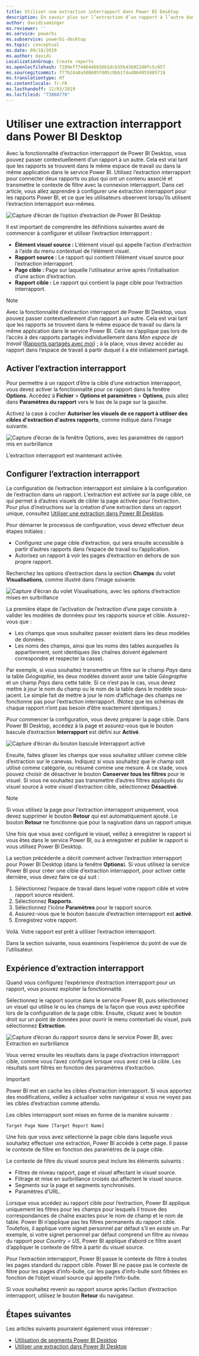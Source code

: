 ```yaml
---
title: Utiliser une extraction interrapport dans Power BI Desktop
description: En savoir plus sur l’extraction d’un rapport à l’autre dans Power BI Desktop
author: davidiseminger
ms.reviewer: ''
ms.service: powerbi
ms.subservice: powerbi-desktop
ms.topic: conceptual
ms.date: 09/18/2019
ms.author: davidi
LocalizationGroup: Create reports
ms.openlocfilehash: 7189ef77446446b56b1dcb55b43b022d0fc5c057
ms.sourcegitcommit: f77b24a8a588605f005c9bb1fdad864955885718
ms.translationtype: HT
ms.contentlocale: fr-FR
ms.lasthandoff: 12/03/2019
ms.locfileid: "73868778"
---
```

# <a name="use-cross-report-drillthrough-in-power-bi-desktop"></a>Utiliser une extraction interrapport dans Power BI Desktop

Avec la fonctionnalité d’extraction interrapport de Power BI Desktop, vous pouvez passer contextuellement d’un rapport à un autre. Cela est vrai tant que les rapports se trouvent dans le même espace de travail ou dans la même application dans le service Power BI. Utilisez l’extraction interrapport pour connecter deux rapports ou plus qui ont un contenu associé et transmettre le contexte de filtre avec la connexion interrapport. Dans cet article, vous allez apprendre à configurer une extraction interrapport pour les rapports Power BI, et ce que les utilisateurs observent lorsqu’ils utilisent l’extraction interrapport eux-mêmes.

![Capture d’écran de l’option d’extraction de Power BI Desktop](media/desktop-cross-report-drill-through/cross-report-drill-through-01.png)

Il est important de comprendre les définitions suivantes avant de commencer à configurer et utiliser l’extraction interrapport :

* **Élément visuel source :** L’élément visuel qui appelle l’action d’extraction à l’aide du menu contextuel de l’élément visuel.
* **Rapport source :** Le rapport qui contient l’élément visuel source pour l’extraction interrapport.
* **Page cible :** Page sur laquelle l’utilisateur arrive après l’initialisation d’une action d’extraction.
* **Rapport cible :** Le rapport qui contient la page cible pour l’extraction interrapport.


> [!NOTE]
> Avec la fonctionnalité d’extraction interrapport de Power BI Desktop, vous pouvez passer contextuellement d’un rapport à un autre. Cela est vrai tant que les rapports se trouvent dans le même espace de travail ou dans la même application dans le service Power BI. Cela ne s’applique pas lors de l’accès à des rapports partagés individuellement dans *Mon espace de travail* ([Rapports partagés avec moi](service-share-dashboards.md#share-a-dashboard-or-report)) ; à la place, vous devez accéder au rapport dans l’espace de travail à partir duquel il a été initialement partagé.


## <a name="enable-cross-report-drillthrough"></a>Activer l’extraction interrapport

Pour permettre à un rapport d’être la cible d’une extraction interrapport, vous devez activer la fonctionnalité pour ce rapport dans la fenêtre **Options**. Accédez à **Fichier** > **Options et paramètres** > **Options**, puis allez dans **Paramètres du rapport** vers le bas de la page sur la gauche.

Activez la case à cocher **Autoriser les visuels de ce rapport à utiliser des cibles d'extraction d'autres rapports**, comme indiqué dans l’image suivante.

![Capture d’écran de la fenêtre Options, avec les paramètres de rapport mis en surbrillance](media/desktop-cross-report-drill-through/cross-report-drill-through-02.png)

L’extraction interrapport est maintenant activée.

## <a name="set-up-cross-report-drillthrough"></a>Configurer l’extraction interrapport

La configuration de l’extraction interrapport est similaire à la configuration de l’extraction dans un rapport. L’extraction est activée sur la page cible, ce qui permet à d’autres visuels de cibler la page activée pour l’extraction. Pour plus d’instructions sur la création d’une extraction dans un rapport unique, consultez [Utiliser une extraction dans Power BI Desktop](desktop-drillthrough.md).

Pour démarrer le processus de configuration, vous devez effectuer deux étapes initiales :

* Configurez une page cible d’extraction, qui sera ensuite accessible à partir d’autres rapports dans l’espace de travail ou l’application.
* Autorisez un rapport à voir les pages d’extraction en dehors de son propre rapport.

Recherchez les options d’extraction dans la section **Champs** du volet **Visualisations**, comme illustré dans l’image suivante.

![Capture d’écran du volet Visualisations, avec les options d’extraction mises en surbrillance](media/desktop-cross-report-drill-through/cross-report-drill-through-03.png)

La première étape de l’activation de l’extraction d’une page consiste à valider les modèles de données pour les rapports source et cible. Assurez-vous que : 

* Les champs que vous souhaitez passer existent dans les deux modèles de données.
* Les noms des champs, ainsi que les noms des tables auxquelles ils appartiennent, sont identiques (les chaînes doivent également correspondre et respecter la casse).

Par exemple, si vous souhaitez transmettre un filtre sur le champ *Pays* dans la table *Géographie*, les deux modèles doivent avoir une table *Géographie* et un champ *Pays* dans cette table. Si ce n’est pas le cas, vous devez mettre à jour le nom du champ ou le nom de la table dans le modèle sous-jacent. Le simple fait de mettre à jour le nom d’affichage des champs ne fonctionne pas pour l’extraction interrapport. (Notez que les schémas de chaque rapport n’ont pas besoin d’être exactement identiques.)

Pour commencer la configuration, vous devez préparer la page cible. Dans Power BI Desktop, accédez à la page et assurez-vous que le bouton bascule d’extraction **Interrapport** est défini sur **Activé**. 

![Capture d’écran du bouton bascule Interrapport activé](media/desktop-cross-report-drill-through/cross-report-drill-through-03.png)

Ensuite, faites glisser les champs que vous souhaitez utiliser comme cible d’extraction sur le canevas. Indiquez si vous souhaitez que le champ soit utilisé comme catégorie, ou résumé comme une mesure. À ce stade, vous pouvez choisir de désactiver le bouton **Conserver tous les filtres** pour le visuel. Si vous ne souhaitez pas transmettre d’autres filtres appliqués du visuel source à votre visuel d’extraction cible, sélectionnez **Désactivé**.

> [!NOTE]
> Si vous utilisez la page pour l’extraction interrapport uniquement, vous devez supprimer le bouton **Retour** qui est automatiquement ajouté. Le bouton **Retour** ne fonctionne que pour la nagivation dans un rapport unique. 

Une fois que vous avez configuré le visuel, veillez à enregistrer le rapport si vous êtes dans le service Power BI, ou à enregistrer et publier le rapport si vous utilisez Power BI Desktop.

La section précédente a décrit comment activer l’extraction interrapport pour Power BI Desktop (dans la fenêtre **Options**). Si vous utilisez la service Power BI pour créer une cible d’extraction interrapport, pour activer cette dernière, vous devez faire ce qui suit : 

1. Sélectionnez l’espace de travail dans lequel votre rapport cible et votre rapport source résident.
2. Sélectionnez **Rapports**.
3. Sélectionnez l'icône **Paramètres** pour le rapport source.
4. Assurez-vous que le bouton bascule d’extraction interrapport est **activé**.
5. Enregistrez votre rapport.

Voilà. Votre rapport est prêt à utiliser l’extraction interrapport. 

Dans la section suivante, nous examinons l’expérience du point de vue de l’utilisateur.

## <a name="cross-report-drillthrough-experience"></a>Expérience d’extraction interrapport

Quand vous configurez l’expérience d’extraction interrapport pour un rapport, vous pouvez exploiter la fonctionnalité.

Sélectionnez le rapport source dans le service Power BI, puis sélectionnez un visuel qui utilise le ou les champs de la façon que vous avez spécifiée lors de la configuration de la page cible. Ensuite, cliquez avec le bouton droit sur un point de données pour ouvrir le menu contextuel du visuel, puis sélectionnez **Extraction**.

![Capture d’écran du rapport source dans le service Power BI, avec Extraction en surbrillance](media/desktop-cross-report-drill-through/cross-report-drill-through-01.png)

Vous verrez ensuite les résultats dans la page d’extraction interrapport cible, comme vous l’avez configuré lorsque vous avez créé la cible. Les résultats sont filtrés en fonction des paramètres d’extraction.

> [!IMPORTANT]
> Power BI met en cache les cibles d’extraction interrapport. Si vous apportez des modifications, veillez à actualiser votre navigateur si vous ne voyez pas les cibles d’extraction comme attendu. 

Les cibles interrapport sont mises en forme de la manière suivante : 

`Target Page Name [Target Report Name]`

Une fois que vous avez sélectionné la page cible dans laquelle vous souhaitez effectuer une extraction, Power BI accède à cette page. Il passe le contexte de filtre en fonction des paramètres de la page cible. 

Le contexte de filtre du visuel source peut inclure les éléments suivants : 

* Filtres de niveau rapport, page et visuel affectant le visuel source. 
* Filtrage et mise en surbrillance croisés qui affectent le visuel source. 
* Segments sur la page et segments synchronisés.
* Paramètres d’URL.

Lorsque vous accédez au rapport cible pour l’extraction, Power BI applique uniquement les filtres pour les champs pour lesquels il trouve des correspondances de chaîne exactes pour le nom de champ et le nom de table. Power BI n’applique pas les filtres permanents du rapport cible. Toutefois, il applique votre signet personnel par défaut s’il en existe un. Par exemple, si votre signet personnel par défaut comprend un filtre au niveau du rapport pour *Country = US*, Power BI applique d’abord ce filtre avant d’appliquer le contexte de filtre à partir du visuel source. 

Pour l’extraction interrapport, Power BI passe le contexte de filtre à toutes les pages standard du rapport cible. Power BI ne passe pas le contexte de filtre pour les pages d’info-bulle, car les pages d’info-bulle sont filtrées en fonction de l’objet visuel source qui appelle l’info-bulle.

Si vous souhaitez revenir au rapport source après l’action d’extraction interrapport, utilisez le bouton **Retour** du navigateur. 

## <a name="next-steps"></a>Étapes suivantes

Les articles suivants pourraient également vous intéresser :

* [Utilisation de segments Power BI Desktop](visuals/power-bi-visualization-slicers.md)
* [Utiliser une extraction dans Power BI Desktop](desktop-drillthrough.md)


